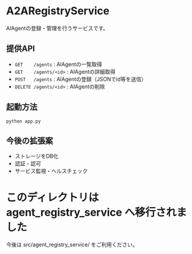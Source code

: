 # A2ARegistryService

AIAgentの登録・管理を行うサービスです。

## 提供API
- `GET    /agents`         : AIAgentの一覧取得
- `GET    /agents/<id>`    : AIAgentの詳細取得
- `POST   /agents`         : AIAgentの登録（JSONでid等を送信）
- `DELETE /agents/<id>`    : AIAgentの削除

## 起動方法
```
python app.py
```

## 今後の拡張案
- ストレージをDB化
- 認証・認可
- サービス監視・ヘルスチェック

# このディレクトリは agent_registry_service へ移行されました
今後は src/agent_registry_service/ をご利用ください。
